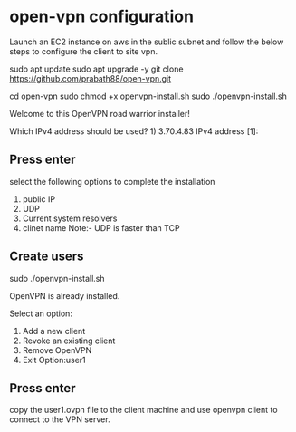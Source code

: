 # open-vpn configuration

Launch an EC2 instance on aws in the sublic subnet and follow the below steps to configure the client to site vpn.

sudo apt update
sudo apt upgrade -y
git clone https://github.com/prabath88/open-vpn.git

cd open-vpn
sudo chmod +x openvpn-install.sh
sudo ./openvpn-install.sh

Welcome to this OpenVPN road warrior installer!

Which IPv4 address should be used?
     1) 3.70.4.83
IPv4 address [1]:

## Press enter

select the following options to complete the installation

1) public IP
2) UDP
3) Current system resolvers
4) clinet name
Note:- UDP is faster than TCP

## Create users

sudo ./openvpn-install.sh

OpenVPN is already installed.

Select an option:
   1) Add a new client
   2) Revoke an existing client
   3) Remove OpenVPN
   4) Exit
Option:user1

## Press enter

copy the user1.ovpn file to the client machine and use openvpn client to connect to the VPN server.




